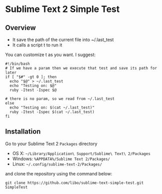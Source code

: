 Sublime Text 2 Simple Test
==========================

Overview
--------

  - It save the path of the current file into ~/.last_test
  - It calls a script t to run it

You can customize t as you want.
I suggest:

```shell
#!/bin/bash
# If we have a param then we execute that test and save its path for later
if [ "$#" -gt 0 ]; then
  echo "$@" > ~/.last_test
  echo "Testing on: $@"
  ruby -Itest -Ispec $@

# there is no param, so we read from ~/.last_test
else
  echo "Testing on: $(cat ~/.last_test)"
  ruby -Itest -Ispec $(cat ~/.last_test)
fi

```


Installation
------------

Go to your Sublime Text 2 `Packages` directory

 - OS X: `~/Library/Application\ Support/Sublime\ Text\ 2/Packages`
 - Windows: `%APPDATA%/Sublime Text 2/Packages/`
 - Linux: `~/.config/sublime-text-2/Packages/`

and clone the repository using the command below:

``` shell
git clone https://github.com/libo/sublime-text-simple-test.git SimpleTest
```
